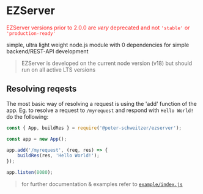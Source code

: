 # EZServer

<span style="color: #ff2020">EZServer versions prior to 2.0.0 are _very_ deprecated and not `'stable'` or `'production-ready'`<span>

simple, ultra light weight node.js module with 0 dependencies for simple backend/REST-API development

> EZServer is developed on the current node version (v18)
> but should run on all active LTS versions

## Resolving reqests
The most basic way of resolving a request is usíng the 'add' function of the app.
Eg. to resolve a request to `/myrequest` and respond with `Hello World!` do the following:

```js
const { App, buildRes } = require('@peter-schweitzer/ezserver');

const app = new App();

app.add('/myrequest', (req, res) => {
    buildRes(res, 'Hello World!');
});

app.listen(8080);
```


> for further documentation & examples refer to [`example/index.js`](https://github.com/peter-schweitzer/EZServer/blob/master/example/index.js)
